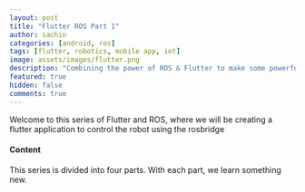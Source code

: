 ```yaml
---
layout: post
title: "Flutter ROS Part 1"
author: sachin
categories: [android, ros]
tags: [flutter, robotics, mobile app, iot]
image: assets/images/flutter.png
description: "Combining the power of ROS & Flutter to make some powerful applications."
featured: true
hidden: false
comments: true
---
```



<p>
Welcome to this series of Flutter and ROS, where we will be creating a flutter application to control the robot using the rosbridge
</p>

<h4>Content</h4>
This series is divided into four parts. With each part, we learn something new.